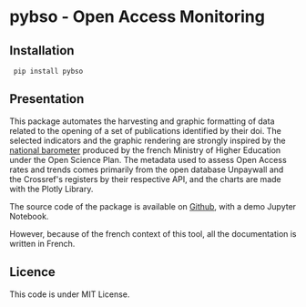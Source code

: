 pybso - Open Access Monitoring
============================================================

## Installation

     pip install pybso

## Presentation

This package automates the harvesting and graphic formatting of data related to the opening of a set of publications identified by their doi.
The selected indicators and the graphic rendering are strongly inspired by the [national barometer](https://ministeresuprecherche.github.io/bso/) produced by the french Ministry of Higher Education under the Open Science Plan.
The metadata used to assess Open Access rates and trends comes primarily from the open database Unpaywall and the Crossref's registers by their respective API, and the charts are made with the Plotly Library.

The source code of the package is available on [Github](https://github.com/gegedenice/pybso), with a demo Jupyter Notebook.

However, because of the french context of this tool, all the documentation is written in French.

## Licence

This code is under MIT License.